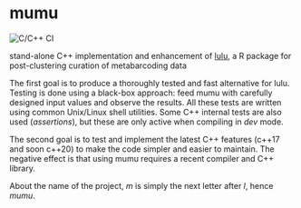 # mumu

![C/C++ CI](https://github.com/frederic-mahe/mumu/workflows/C/C++%20CI/badge.svg)

stand-alone C++ implementation and enhancement of [lulu](https://github.com/tobiasgf/lulu), a R package for post-clustering curation of metabarcoding data

The first goal is to produce a thoroughly tested and fast alternative for lulu. Testing is done using a black-box approach: feed mumu with carefully designed input values and observe the results. All these tests are written using common Unix/Linux shell utilities. Some C++ internal tests are also used (_assertions_), but these are only active when compiling in _dev_ mode.

The second goal is to test and implement the latest C++ features (c++17 and soon c++20) to make the code simpler and easier to maintain. The negative effect is that using mumu requires a recent compiler and C++ library.

About the name of the project, *m* is simply the next letter after *l*, hence *mumu*.

